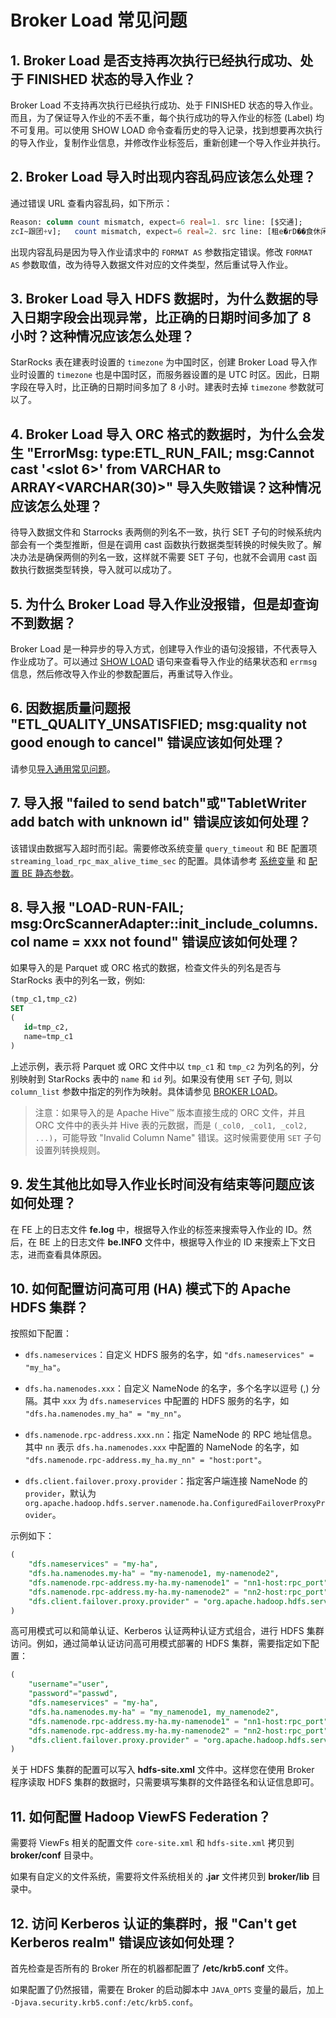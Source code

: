 # Broker Load 常见问题

## 1. Broker Load 是否支持再次执行已经执行成功、处于 FINISHED 状态的导入作业？

Broker Load 不支持再次执行已经执行成功、处于 FINISHED 状态的导入作业。而且，为了保证导入作业的不丢不重，每个执行成功的导入作业的标签 (Label) 均不可复用。可以使用 SHOW LOAD 命令查看历史的导入记录，找到想要再次执行的导入作业，复制作业信息，并修改作业标签后，重新创建一个导入作业并执行。

## 2. Broker Load 导入时出现内容乱码应该怎么处理？

通过错误 URL 查看内容乱码，如下所示：

```SQL
Reason: column count mismatch, expect=6 real=1. src line: [$交通];
zcI~跟团+v];   count mismatch, expect=6 real=2. src line: [租e�rD��食休闲娱乐
```

出现内容乱码是因为导入作业请求中的 `FORMAT AS` 参数指定错误。修改 `FORMAT AS` 参数取值，改为待导入数据文件对应的文件类型，然后重试导入作业。

## 3. Broker Load 导入 HDFS 数据时，为什么数据的导入日期字段会出现异常，比正确的日期时间多加了 8 小时？这种情况应该怎么处理？

StarRocks 表在建表时设置的 `timezone` 为中国时区，创建 Broker Load 导入作业时设置的 `timezone` 也是中国时区，而服务器设置的是 UTC 时区。因此，日期字段在导入时，比正确的日期时间多加了 8 小时。建表时去掉 `timezone` 参数就可以了。

## 4. Broker Load 导入 ORC 格式的数据时，为什么会发生 "ErrorMsg: type:ETL_RUN_FAIL; msg:Cannot cast '<slot 6>' from VARCHAR to ARRAY<VARCHAR(30)>" 导入失败错误？这种情况应该怎么处理？

待导入数据文件和 Starrocks 表两侧的列名不一致，执行 SET 子句的时候系统内部会有一个类型推断，但是在调用 cast 函数执行数据类型转换的时候失败了。解决办法是确保两侧的列名一致，这样就不需要 SET 子句，也就不会调用 cast 函数执行数据类型转换，导入就可以成功了。

## 5. 为什么 Broker Load 导入作业没报错，但是却查询不到数据？

Broker Load 是一种异步的导入方式，创建导入作业的语句没报错，不代表导入作业成功了。可以通过 [SHOW LOAD](/sql-reference/sql-statements/data-manipulation/SHOW%20LOAD.md) 语句来查看导入作业的结果状态和 `errmsg` 信息，然后修改导入作业的参数配置后，再重试导入作业。

## 6. 因数据质量问题报 "ETL_QUALITY_UNSATISFIED; msg:quality not good enough to cancel" 错误应该如何处理？

请参见[导入通用常见问题](/faq/loading/Loading_faq.md)。

## 7. 导入报 "failed to send batch"或"TabletWriter add batch with unknown id" 错误应该如何处理？

该错误由数据写入超时而引起。需要修改系统变量 `query_timeout` 和 BE 配置项 `streaming_load_rpc_max_alive_time_sec` 的配置。具体请参考 [系统变量](/reference/System_variable.md) 和 [配置 BE 静态参数](/administration/Configuration.md#配置-be-静态参数)。

## 8. 导入报 "LOAD-RUN-FAIL; msg:OrcScannerAdapter::init_include_columns. col name = xxx not found" 错误应该如何处理？

如果导入的是 Parquet 或 ORC 格式的数据，检查文件头的列名是否与 StarRocks 表中的列名一致，例如:

```SQL
(tmp_c1,tmp_c2)
SET
(
   id=tmp_c2,
   name=tmp_c1
)
```

上述示例，表示将 Parquet 或 ORC 文件中以 `tmp_c1` 和 `tmp_c2` 为列名的列，分别映射到 StarRocks 表中的 `name` 和 `id` 列。如果没有使用 `SET` 子句, 则以 `column_list` 参数中指定的列作为映射。具体请参见 [BROKER LOAD](/sql-reference/sql-statements/data-manipulation/BROKER%20LOAD.md)。

> 注意：如果导入的是 Apache Hive™ 版本直接生成的 ORC 文件，并且 ORC 文件中的表头并 Hive 表的元数据，而是 `(_col0, _col1, _col2, ...)`，可能导致 "Invalid Column Name" 错误。这时候需要使用 `SET` 子句设置列转换规则。

## 9. 发生其他比如导入作业长时间没有结束等问题应该如何处理？

在 FE 上的日志文件 **fe.log** 中，根据导入作业的标签来搜索导入作业的 ID。然后，在 BE 上的日志文件 **be.INFO** 文件中，根据导入作业的 ID 来搜索上下文日志，进而查看具体原因。

## 10. 如何配置访问高可用 (HA) 模式下的 Apache HDFS 集群？

按照如下配置：

- `dfs.nameservices`：自定义 HDFS 服务的名字，如 `"dfs.nameservices" = "my_ha"`。

- `dfs.ha.namenodes.xxx`：自定义 NameNode 的名字，多个名字以逗号 (,) 分隔。其中 `xxx` 为 `dfs.nameservices` 中配置的 HDFS 服务的名字，如 `"dfs.ha.namenodes.my_ha" = "my_nn"`。

- `dfs.namenode.rpc-address.xxx.nn`：指定 NameNode 的 RPC 地址信息。其中 `nn` 表示 `dfs.ha.namenodes.xxx` 中配置的 NameNode 的名字，如 `"dfs.namenode.rpc-address.my_ha.my_nn" = "host:port"`。

- `dfs.client.failover.proxy.provider`：指定客户端连接 NameNode 的 `provider`，默认为 `org.apache.hadoop.hdfs.server.namenode.ha.ConfiguredFailoverProxyProvider`。

示例如下：

```SQL
(
    "dfs.nameservices" = "my-ha",
    "dfs.ha.namenodes.my-ha" = "my-namenode1, my-namenode2",
    "dfs.namenode.rpc-address.my-ha.my-namenode1" = "nn1-host:rpc_port",
    "dfs.namenode.rpc-address.my-ha.my-namenode2" = "nn2-host:rpc_port",
    "dfs.client.failover.proxy.provider" = "org.apache.hadoop.hdfs.server.namenode.ha.ConfiguredFailoverProxyProvider"
)
```

高可用模式可以和简单认证、Kerberos 认证两种认证方式组合，进行 HDFS 集群访问。例如，通过简单认证访问高可用模式部署的 HDFS 集群，需要指定如下配置：

```SQL
(
    "username"="user",
    "password"="passwd",
    "dfs.nameservices" = "my-ha",
    "dfs.ha.namenodes.my-ha" = "my_namenode1, my_namenode2",
    "dfs.namenode.rpc-address.my-ha.my-namenode1" = "nn1-host:rpc_port",
    "dfs.namenode.rpc-address.my-ha.my-namenode2" = "nn2-host:rpc_port",
    "dfs.client.failover.proxy.provider" = "org.apache.hadoop.hdfs.server.namenode.ha.ConfiguredFailoverProxyProvider"
)
```

关于 HDFS 集群的配置可以写入 **hdfs-site.xml** 文件中。这样您在使用 Broker 程序读取 HDFS 集群的数据时，只需要填写集群的文件路径名和认证信息即可。

## 11. 如何配置 Hadoop ViewFS Federation？

需要将 ViewFs 相关的配置文件 `core-site.xml` 和 `hdfs-site.xml` 拷贝到 **broker/conf** 目录中。

如果有自定义的文件系统，需要将文件系统相关的 **.jar** 文件拷贝到 **broker/lib** 目录中。

## 12. 访问 Kerberos 认证的集群时，报 "Can't get Kerberos realm" 错误应该如何处理？

首先检查是否所有的 Broker 所在的机器都配置了 **/etc/krb5.conf** 文件。

如果配置了仍然报错，需要在 Broker 的启动脚本中 `JAVA_OPTS` 变量的最后，加上 `-Djava.security.krb5.conf:/etc/krb5.conf`。
